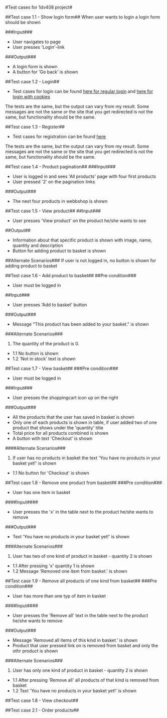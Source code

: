 #Test cases for 1dv408 project#

##Test case 1.1 - Show login form##
When user wants to login a login form should be shown

###Input###
* User navigates to page
* User presses 'Login'-link

###Output###
* A login form is shown
* A button for 'Go back' is shown

##Test case 1.2 - Login##
* Test cases for login can be found [here for regular login](https://github.com/dntoll/1DV608/blob/master/Assignments/Assignment_2/Assignment2_Test_Cases_Mandatory.md) and [here for login with cookies](https://github.com/dntoll/1DV608/blob/master/Assignments/Assignment_2/Assignment2_Extra_Test_cases.md)

The tests are the same, but the output can vary from my result. Some messages are not the same or the site that you get redirected is not the same, but functionality should be the same.

##Test case 1.3 - Register##
* Test cases for registration can be found [here](https://github.com/dntoll/1DV608/blob/master/Assignments/Assignment_4/TestCases.md)

The tests are the same, but the output can vary from my result. Some messages are not the same or the site that you get redirected is not the same, but functionality should be the same.

##Test case 1.4 - Product pagination##
###Input###
* User is logged in and sees 'All products' page with four first products
* User pressed '2' on the pagination links

###Output###
* The next four products in webbshop is shown

##Test case 1.5 - View product##
##Input###
* User presses 'View product' on the product he/she wants to see

##Output##
* Information about that specific product is shown with image, name, quantity and description
* Button for adding product to basket is shown

##Alternate Scenarios###
If user is not logged in, no button is shown for adding product to basket

##Test case 1.6 - Add product to basket##
##Pre condition###
* User must be logged in

##Input###
* User presses 'Add to basket' button

###Output###
* Message "This product has been added to your basket." is shown

###Alternate Scenarios###
1. The quantity of the product is 0.
* 1.1 No button is shown
* 1.2 'Not in stock' text is shown

##Test case 1.7 - View basket##
###Pre condition###
* User must be logged in

###Input###
* User presses the shoppingcart icon up on the right

###Output###
* All the products that the user has saved in basket is shown
* Only one of each products is shown in table, if user added two of one product that shows under the 'quantity' title
* Total price for all products combined is shown
* A button with text 'Checkout' is shown

####Alternate Scenarios###
1. If user has no products in basket the text 'You have no products in your basket yet!' is shown
* 1.1 No button for 'Checkout' is shown

##Test case 1.8 - Remove one product from basket##
###Pre condition###
* User has one item in basket

####Input####
* User presses the 'x' in the table next to the product he/she wants to remove

###Output###
* Text 'You have no products in your basket yet!' is shown

###Alternate Scenarios###
1. User has two of one kind of product in basket - quantity 2 is shown
* 1.1 After pressing 'x' quantity 1 is shown
* 1.2 Message 'Removed one item from basket.' is shown

##Test case 1.9 - Remove all products of one kind from basket##
###Pre condition###
* User has more than one typ of item in basket

####Input####
* User presses the 'Remove all' text in the table next to the product he/she wants to remove

###Output###
* Message 'Removed all items of this kind in basket.' is shown
* Product that user pressed link on is removed from basket and only the othr product is shown

###Alternate Scenarios###
1. User has only one kind of product in basket - quantity 2 is shown
* 1.1 After pressing 'Remove all' all products of that kind is removed from basket
* 1.2 Text 'You have no products in your basket yet!' is shown

##Test case 1.8 - View checkout##

##Test case 2.1 - Order products##

